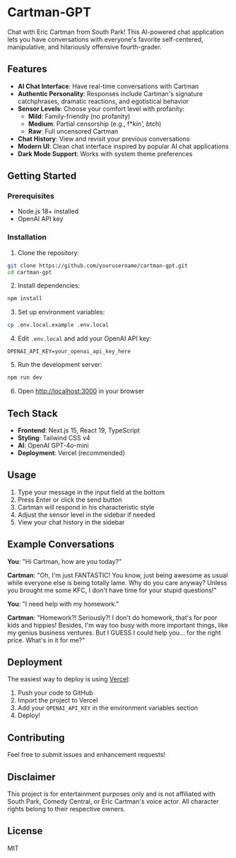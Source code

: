 # Cartman-GPT

Chat with Eric Cartman from South Park! This AI-powered chat application lets you have conversations with everyone's favorite self-centered, manipulative, and hilariously offensive fourth-grader.

## Features

- **AI Chat Interface**: Have real-time conversations with Cartman
- **Authentic Personality**: Responses include Cartman's signature catchphrases, dramatic reactions, and egotistical behavior
- **Sensor Levels**: Choose your comfort level with profanity:
  - **Mild**: Family-friendly (no profanity)
  - **Medium**: Partial censorship (e.g., f\**kin', b*tch)
  - **Raw**: Full uncensored Cartman
- **Chat History**: View and revisit your previous conversations
- **Modern UI**: Clean chat interface inspired by popular AI chat applications
- **Dark Mode Support**: Works with system theme preferences

## Getting Started

### Prerequisites

- Node.js 18+ installed
- OpenAI API key

### Installation

1. Clone the repository:

```bash
git clone https://github.com/yourusername/cartman-gpt.git
cd cartman-gpt
```

2. Install dependencies:

```bash
npm install
```

3. Set up environment variables:

```bash
cp .env.local.example .env.local
```

4. Edit `.env.local` and add your OpenAI API key:

```
OPENAI_API_KEY=your_openai_api_key_here
```

5. Run the development server:

```bash
npm run dev
```

6. Open [http://localhost:3000](http://localhost:3000) in your browser

## Tech Stack

- **Frontend**: Next.js 15, React 19, TypeScript
- **Styling**: Tailwind CSS v4
- **AI**: OpenAI GPT-4o-mini
- **Deployment**: Vercel (recommended)

## Usage

1. Type your message in the input field at the bottom
2. Press Enter or click the send button
3. Cartman will respond in his characteristic style
4. Adjust the sensor level in the sidebar if needed
5. View your chat history in the sidebar

## Example Conversations

**You**: "Hi Cartman, how are you today?"

**Cartman**: "Oh, I'm just FANTASTIC! You know, just being awesome as usual while everyone else is being totally lame. Why do you care anyway? Unless you brought me some KFC, I don't have time for your stupid questions!"

**You**: "I need help with my homework."

**Cartman**: "Homework?! Seriously?! I don't do homework, that's for poor kids and hippies! Besides, I'm way too busy with more important things, like my genius business ventures. But I GUESS I could help you... for the right price. What's in it for me?"

## Deployment

The easiest way to deploy is using [Vercel](https://vercel.com):

1. Push your code to GitHub
2. Import the project to Vercel
3. Add your `OPENAI_API_KEY` in the environment variables section
4. Deploy!

## Contributing

Feel free to submit issues and enhancement requests!

## Disclaimer

This project is for entertainment purposes only and is not affiliated with South Park, Comedy Central, or Eric Cartman's voice actor. All character rights belong to their respective owners.

## License

MIT
